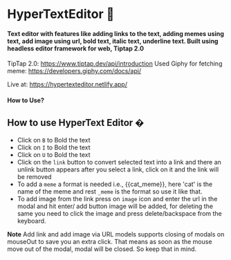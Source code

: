 # HyperTextEditor 🚀
#### Text editor with features like adding **links** to the text, adding **memes** using text, add **image** using url, bold text, italic text, underline text. Built using headless editor framework for web, Tiptap 2.0

TipTap 2.0: https://www.tiptap.dev/api/introduction
Used Giphy for fetching meme: https://developers.giphy.com/docs/api/

Live at: https://hypertexteditor.netlify.app/

#### How to Use?

## How to use HyperText Editor �
- Click on ```B``` to Bold the text
- Click on ```I``` to Bold the text
- Click on ```U``` to Bold the text
- Click on the ```link``` button to convert selected text into a link and there an unlink button appears after you select a link, click on it and the link will be removed
- To add a ```meme``` a format is needed i.e., {{cat_meme}}, here 'cat' is the name of the meme and rest ```_meme``` is the format so use it like that.
- To add image from the link press on ```image``` icon and enter the url in the modal and hit enter/ add button image will be added, for deleting the same you need to click the image and press delete/backspace from the keyboard.

**Note** 
Add link and add image via URL models supports closing of modals on mouseOut to save you an extra click. That means as soon as the mouse move out of the modal, modal will be closed. So keep that in mind.
